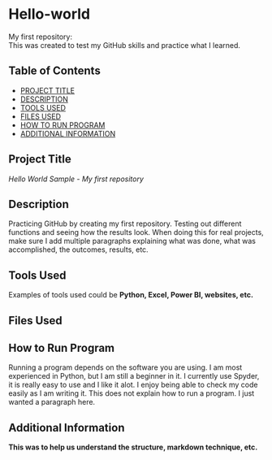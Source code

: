 # Hello-world #
My first repository:  
This was created to test my GitHub skills and practice what I learned. 

## Table of Contents  

- [PROJECT TITLE](#Project-Title)
- [DESCRIPTION](#Description)
- [TOOLS USED](#Tools-Used)
- [FILES USED](files-used)
- [HOW TO RUN PROGRAM](#How-to-run-program)
- [ADDITIONAL INFORMATION](#Additional-information)

## Project Title

*Hello World Sample - My first repository*

## Description  
Practicing GitHub by creating my first repository. Testing out different functions and seeing how the results look. When doing this for real projects, make sure I add multiple paragraphs explaining what was done, what was accomplished, the outcomes, results, etc. 

## Tools Used  
Examples of tools used could be **Python, Excel, Power BI, websites, etc.**   

## Files Used  

## How to Run Program  
Running a program depends on the software you are using. I am most experienced in Python, but I am still a beginner in it. I currently use Spyder, it is really easy to use and I like it alot. I enjoy being able to check my code easily as I am writing it. This does not explain how to run a program. I just wanted a paragraph here. 

## Additional Information  
**This was to help us understand the structure, markdown technique, etc.** 
   
